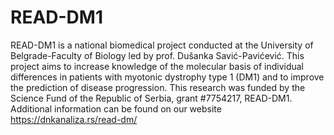 # READ-DM1
READ-DM1 is a national biomedical project conducted at the University of Belgrade-Faculty of Biology led by prof. Dušanka Savić-Pavićević. This project aims to increase knowledge of the molecular basis of individual differences in patients with myotonic dystrophy type 1 (DM1) and to improve the prediction of disease progression. This research was funded by the Science Fund of the Republic of Serbia, grant #7754217, READ-DM1. 
Additional information can be found on our website https://dnkanaliza.rs/read-dm/
